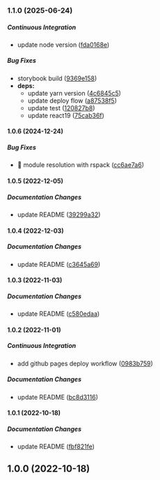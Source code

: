 ### 1.1.0 (2025-06-24)

##### Continuous Integration

*  update node version ([fda0168e](https://github.com/misuken-now/react-sass-inlinesvg/commit/fda0168e7a2429d694663c067e5893e8f2036b73))

##### Bug Fixes

*  storybook build ([9369e158](https://github.com/misuken-now/react-sass-inlinesvg/commit/9369e1585cd56f87254e583e556b99df52ee3f50))
* **deps:**
  *  update yarn version ([4c6845c5](https://github.com/misuken-now/react-sass-inlinesvg/commit/4c6845c572f15188edb6de3cd3cea1826fa23e5e))
  *  update deploy flow ([a87538f5](https://github.com/misuken-now/react-sass-inlinesvg/commit/a87538f56619ed0baccad8efed2614a0d4ddd5e9))
  *  update test ([120827b8](https://github.com/misuken-now/react-sass-inlinesvg/commit/120827b891a6069dc33076038f2e2fc2063490ec))
  *  update react19 ([75cab36f](https://github.com/misuken-now/react-sass-inlinesvg/commit/75cab36fd0896ef16de6860b855c37458aa55a84))

#### 1.0.6 (2024-12-24)

##### Bug Fixes

*  🐛 module resolution with rspack ([cc6ae7a6](https://github.com/misuken-now/react-sass-inlinesvg/commit/cc6ae7a6eeb208344064fc21e8f0eddde2f8d7d1))

#### 1.0.5 (2022-12-05)

##### Documentation Changes

*  update README ([39299a32](https://github.com/misuken-now/react-sass-inlinesvg/commit/39299a32eed7d6682bee0e83d85013a4cb0fdbce))

#### 1.0.4 (2022-12-03)

##### Documentation Changes

*  update README ([c3645a69](https://github.com/misuken-now/react-sass-inlinesvg/commit/c3645a69b3825e3edf72f874ea0563bdeca2c892))

#### 1.0.3 (2022-11-03)

##### Documentation Changes

*  update README ([c580edaa](https://github.com/misuken-now/react-sass-inlinesvg/commit/c580edaab1ea89aeecddb16c1ceb2bd99d402dcd))

#### 1.0.2 (2022-11-01)

##### Continuous Integration

*  add github pages deploy workflow ([0983b759](https://github.com/misuken-now/react-sass-inlinesvg/commit/0983b7590da735ed329f4f63bcbc35b0c67916b3))

##### Documentation Changes

*  update README ([bc8d3116](https://github.com/misuken-now/react-sass-inlinesvg/commit/bc8d3116fb47ff98d7f5a72d0162cbd4194b5b31))

#### 1.0.1 (2022-10-18)

##### Documentation Changes

*  update README ([fbf821fe](https://github.com/misuken-now/react-sass-inlinesvg/commit/fbf821fe3c2845bfdfac1a54d2a558a5f4f4e2e5))

## 1.0.0 (2022-10-18)

